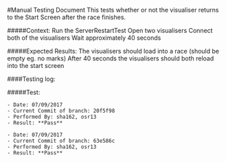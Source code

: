 #Manual Testing Document 
This tests whether or not the visualiser returns to the Start Screen after the race finishes.

#####Context:
    Run the ServerRestartTest 
    Open two visualisers
    Connect both of the visualisers
    Wait approximately 40 seconds
    
#####Expected Results:
    The visualisers should load into a race (should be empty eg. no marks)
    After 40 seconds the visualisers should both reload into the start screen
    
    

####Testing log:

#####Test:
   
    - Date: 07/09/2017
    - Current Commit of branch: 20f5f98
    - Performed By: sha162, osr13
    - Result: **Pass**
       
    - Date: 07/09/2017
    - Current Commit of branch: 63e586c
    - Performed By: sha162, osr13
    - Result: **Pass**


    

    

